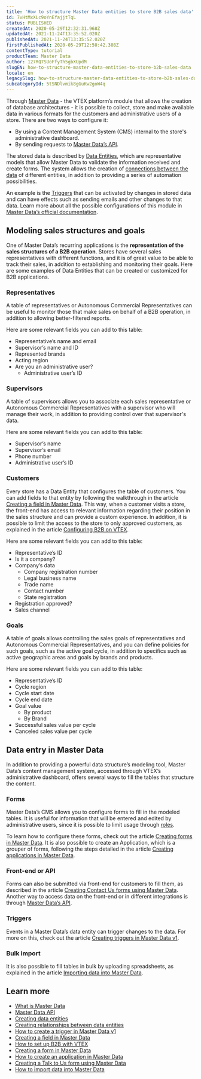 ```yaml
---
title: 'How to structure Master Data entities to store B2B sales data'
id: 7vHtMxXLc9oYnEfajjtTqL
status: PUBLISHED
createdAt: 2020-05-29T12:32:31.968Z
updatedAt: 2021-11-24T13:35:52.020Z
publishedAt: 2021-11-24T13:35:52.020Z
firstPublishedAt: 2020-05-29T12:50:42.308Z
contentType: tutorial
productTeam: Master Data
author: 127RQ7SUoFfyTh5gbXUpdM
slugEN: how-to-structure-master-data-entities-to-store-b2b-sales-data
locale: en
legacySlug: how-to-structure-master-data-entities-to-store-b2b-sales-data
subcategoryId: 5tSNDlvmik8gGuKw2goW4q
---
```


Through [Master Data](/tutorial/what-is-master-data--4otjBnR27u4WUIciQsmkAw) - the VTEX platform’s module that allows the creation of database architectures - it is possible to collect, store and make available data in various formats for the customers and administrative users of a store. There are two ways to configure it:
- By using a Content Management System (CMS) internal to the store's administrative dashboard.
- By sending requests to [Master Data’s API](https://developers.vtex.com/reference/master-data-api-v2-overview).

The stored data is described by [Data Entities](/tutorial/creating-data-entities--tutorials_1265), which are representative models that allow Master Data to validate the information received and create forms. The system allows the creation of [connections between the data](/tutorial/creating-relationships-between-data-entities--6TdIa6Q2IgWYUu2wsYIG48) of different entities, in addition to providing a series of automation possibilities.

An example is the [Triggers](/tutorial/criando-trigger-no-master-data--tutorials_1270) that can be activated by changes in stored data and can have effects such as sending emails and other changes to that data. Learn more about all the possible configurations of this module in [Master Data’s official documentation](/subcategory/configuracoes-de-master-data--5tSNDlvmik8gGuKw2goW4q).

## Modeling sales structures and goals

One of Master Data’s recurring applications is the __representation of the sales structures of a B2B operation__. Stores have several sales representatives with different functions, and it is of great value to be able to track their sales, in addition to establishing and monitoring their goals. Here are some examples of Data Entities that can be created or customized for B2B applications.

### Representatives

A table of representatives or Autonomous Commercial Representatives can be useful to monitor those that make sales on behalf of a B2B operation, in addition to allowing better-filtered reports.

Here are some relevant fields you can add to this table:
- Representative’s name and email
- Supervisor’s name and ID
- Represented brands
- Acting region
- Are you an administrative user?
  - Administrative user’s ID

### Supervisors

A table of supervisors allows you to associate each sales representative or Autonomous Commercial Representatives with a supervisor who will manage their work, in addition to providing control over that supervisor's data.

Here are some relevant fields you can add to this table:
- Supervisor’s name
- Supervisor’s email
- Phone number
- Administrative user’s ID

### Customers

Every store has a Data Entity that configures the table of customers. You can add fields to that entity by following the walkthrough in the article [Creating a field in Master Data](/tutorial/how-can-i-create-field-in-master-data--frequentlyAskedQuestions_1829). This way, when a customer visits a store, the front-end has access to relevant information regarding their position in the sales structure and can provide a custom experience. In addition, it is possible to limit the access to the store to only approved customers, as explained in the article [Configuring B2B on VTEX](/tutorial/configurando-b2b-na-vtex).

Here are some relevant fields you can add to this table:
- Representative’s ID
- Is it a company?
- Company’s data
  - Company registration number
  - Legal business name
  - Trade name
  - Contact number
  - State registration
- Registration approved?
- Sales channel

### Goals

A table of goals allows controlling the sales goals of representatives and Autonomous Commercial Representatives, and you can define policies for such goals, such as the active goal cycle, in addition to specifics such as active geographic areas and goals by brands and products.

Here are some relevant fields you can add to this table:
- Representative’s ID
- Cycle region
- Cycle start date
- Cycle end date
- Goal value
  - By product
  - By Brand
- Successful sales value per cycle
- Canceled sales value per cycle

## Data entry in Master Data

In addition to providing a powerful data structure’s modeling tool, Master Data’s content management system, accessed through VTEX’s administrative dashboard, offers several ways to fill the tables that structure the content.

### Forms

Master Data’s CMS allows you to configure forms to fill in the modeled tables. It is useful for information that will be entered and edited by administrative users, since it is possible to limit usage through [roles](/tutorial/perfis-de-acesso--7HKK5Uau2H6wxE1rH5oRbc).

To learn how to configure these forms, check out the article [Creating forms in Master Data](/tutorial/creating-form-in-master-data--tutorials_1047). It is also possible to create an Application, which is a grouper of forms, following the steps detailed in the article [Creating applications in Master Data](/tutorial/creating-an-application-in-master-data--tutorials_1115).

### Front-end or API

Forms can also be submitted via front-end for customers to fill them, as described in the article [Creating Contact Us forms using Master Data](/tutorial/criar-formulario-de-fale-conosco-usando-master-data--frequentlyAskedQuestions_614). Another way to access data on the front-end or in different integrations is through [Master Data’s API](https://developers.vtex.com/reference/master-data-api-v1-overview).

### Triggers

Events in a Master Data’s data entity can trigger changes to the data. For more on this, check out the article [Creating triggers in Master Data v1](/tutorial/criando-trigger-no-master-data--tutorials_1270).

### Bulk import

It is also possible to fill tables in bulk by uploading spreadsheets, as explained in the article [Importing data into Master Data](/tutorial/importing-data-into-master-data--tutorials_1135).

## Learn more

- [What is Master Data](/tutorial/what-is-master-data--4otjBnR27u4WUIciQsmkAw)
- [Master Data API](https://developers.vtex.com/reference/master-data-api-v2-overview)
- [Creating data entities](/tutorial/creating-data-entities--tutorials_1265)
- [Creating relationships between data entities](/tutorial/creating-relationships-between-data-entities--6TdIa6Q2IgWYUu2wsYIG48)
- [How to create a trigger in Master Data v1](/tutorial/criando-trigger-no-master-data--tutorials_1270)
- [Creating a field in Master Data](/tutorial/how-can-i-create-field-in-master-data--frequentlyAskedQuestions_1829)
- [How to set up B2B with VTEX](/tutorial/configurando-b2b-na-vtex)
- [Creating a form in Master Data](/tutorial/creating-form-in-master-data--tutorials_1047)
- [How to create an application in Master Data](/tutorial/creating-an-application-in-master-data--tutorials_1115)
- [Creating a Talk to Us form using Master Data](/tutorial/criar-formulario-de-fale-conosco-usando-master-data--frequentlyAskedQuestions_614)
- [How to import data into Master Data](/tutorial/importing-data-into-master-data--tutorials_1135)
